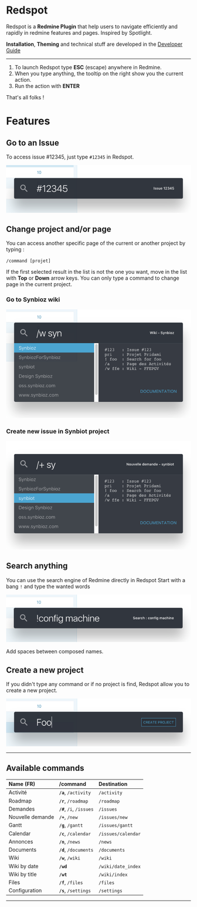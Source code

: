 # Redspot

Redspot is a **Redmine Plugin** that help users to navigate efficiently and rapidly
in redmine features and pages. Inspired by Spotlight.

**Installation**, **Theming** and technical stuff are developed in the [Developer Guide](developer.md)

---

1. To launch Redspot type **ESC** (escape) anywhere in Redmine. 
1. When you type anything, the tooltip on the right show you the current action.
1. Run the action with **ENTER**

That's all folks !

# Features

## Go to an Issue

To access issue #12345, just type `#12345` in Redspot.

![](doc_img/issue.png)

## Change project and/or page

You can access another specific page of the current or another project by typing :
```
/command [projet]
```
If the first selected result in the list is not the one you want, move in the list with **Top** or **Down** arrow keys.
You can only type a command to change page in the current project.

### Go to Synbioz wiki

![](doc_img/wiki_syn.png)

### Create new issue in Synbiot project

![](doc_img/new_issue.png)

## Search anything

You can use the search engine of Redmine directly in Redspot
Start with a bang `!` and type the wanted words

![](doc_img/search.png)

Add spaces between composed names.

## Create a new project

If you didn't type any command or if no project is find, Redspot allow you to create a new project.

![](doc_img/create.png)

---

## Available commands

| Name (FR) | /command  | Destination |
|:---|:---|:---|
| Activité |  **`/a`**, `/activity` | `/activity` |
| Roadmap |  **`/r`**, `/roadmap` | `/roadmap` |
| Demandes |  **`/#`**, `/i`, `/issues` | `/issues` |
| Nouvelle demande |  **`/+`**, `/new` | `/issues/new` |
| Gantt |  **`/g`**, `/gantt` | `/issues/gantt` |
| Calendar |  **`/c`**, `/calendar` | `/issues/calendar` |
| Annonces |  **`/n`**, `/news` | `/news` |
| Documents |  **`/d`**, `/documents` | `/documents` |
| Wiki |  **`/w`**, `/wiki` | `/wiki` |
| Wiki by date |  **`/wd`** | `/wiki/date_index` |
| Wiki by title |  **`/wt`** | `/wiki/index` |
| Files |  **`/f`**, `/files` | `/files` |
| Configuration |  **`/s`**, `/settings` | `/settings` |

---